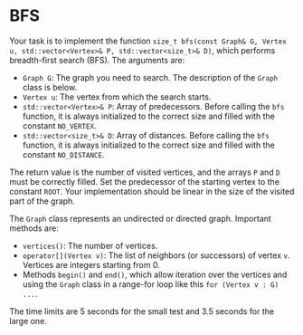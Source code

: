 <h1>BFS</h1>
<td class="lrtbCell" colspan="3" align="left"><p>Your task is to implement the function
<code>size_t bfs(const Graph&amp; G, Vertex u, std::vector&lt;Vertex&gt;&amp; P, std::vector&lt;size_t&gt;&amp; D)</code>,
which performs breadth-first search (BFS). The arguments are:</p>
<ul>
<li><code>Graph G</code>: The graph you need to search. The description of the
<code>Graph</code> class is below.</li>
<li><code>Vertex u</code>: The vertex from which the search starts.</li>
<li><code>std::vector&lt;Vertex&gt;&amp; P</code>: Array of predecessors. Before
calling the <code>bfs</code> function, it is always initialized to the correct size and filled with the constant <code>NO_VERTEX</code>.</li>
<li><code>std::vector&lt;size_t&gt;&amp; D</code>: Array of distances. Before calling
the <code>bfs</code> function, it is always initialized to the correct size and filled with the constant <code>NO_DISTANCE</code>.</li>
</ul>
<p>The return value is the number of visited vertices, and the arrays <code>P</code> and <code>D</code> must be correctly filled. Set the predecessor of the starting vertex to the constant <code>ROOT</code>. Your implementation should be linear in the size of the visited part of the graph.</p>
<p>The <code>Graph</code> class represents an undirected or directed graph. Important methods are:</p>
<ul>
<li><code>vertices()</code>: The number of vertices.</li>
<li><code>operator[](Vertex v)</code>: The list of neighbors (or successors)
of vertex <code>v</code>. Vertices are integers starting from 0.</li>
<li>Methods <code>begin()</code> and <code>end()</code>, which allow
iteration over the vertices and using the <code>Graph</code> class in a range-for loop like this <code>for (Vertex v : G) ...</code>.</li>
</ul>
<p>The time limits are 5 seconds for the small test and 3.5 seconds for the large one.</p>
</td>
